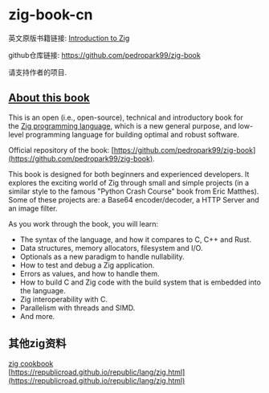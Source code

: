 
# zig-book-cn


英文原版书籍链接:
[Introduction to Zig](https://pedropark99.github.io/zig-book/)  

github仓库链接:
https://github.com/pedropark99/zig-book  

请支持作者的项目.

## [About this book](https://github.com/pedropark99/zig-book#about-this-book)

This is an open (i.e., open-source), technical and introductory book for the [Zig programming language](https://ziglang.org/), which is a new general purpose, and low-level programming language for building optimal and robust software.

Official repository of the book: [https://github.com/pedropark99/zig-book](https://github.com/pedropark99/zig-book).

This book is designed for both beginners and experienced developers. It explores the exciting world of Zig through small and simple projects (in a similar style to the famous "Python Crash Course" book from Eric Matthes). Some of these projects are: a Base64 encoder/decoder, a HTTP Server and an image filter.

As you work through the book, you will learn:

- The syntax of the language, and how it compares to C, C++ and Rust.
- Data structures, memory allocators, filesystem and I/O.
- Optionals as a new paradigm to handle nullability.
- How to test and debug a Zig application.
- Errors as values, and how to handle them.
- How to build C and Zig code with the build system that is embedded into the language.
- Zig interoperability with C.
- Parallelism with threads and SIMD.
- And more.

## 其他zig资料

[zig cookbook](https://cookbook.ziglang.cc/)  
[https://republicroad.github.io/republic/lang/zig.html](https://republicroad.github.io/republic/lang/zig.html)  